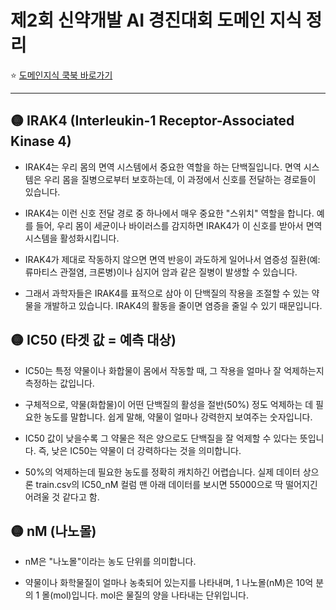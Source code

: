 # 제2회 신약개발 AI 경진대회 도메인 지식 정리

⭐️ [도메인지식 쿡북 바로가기](https://chembl.gitbook.io/chembl-interface-documentation/frequently-asked-questions/drug-and-compound-questions)

---


## 🟡 IRAK4 (Interleukin-1 Receptor-Associated Kinase 4)

- IRAK4는 우리 몸의 면역 시스템에서 중요한 역할을 하는 단백질입니다. 면역 시스템은 우리 몸을 질병으로부터 보호하는데, 이 과정에서 신호를 전달하는 경로들이 있습니다.

- IRAK4는 이런 신호 전달 경로 중 하나에서 매우 중요한 "스위치" 역할을 합니다. 예를 들어, 우리 몸이 세균이나 바이러스를 감지하면 IRAK4가 이 신호를 받아서 면역 시스템을 활성화시킵니다.

- IRAK4가 제대로 작동하지 않으면 면역 반응이 과도하게 일어나서 염증성 질환(예: 류마티스 관절염, 크론병)이나 심지어 암과 같은 질병이 발생할 수 있습니다.

- 그래서 과학자들은 IRAK4를 표적으로 삼아 이 단백질의 작용을 조절할 수 있는 약물을 개발하고 있습니다. IRAK4의 활동을 줄이면 염증을 줄일 수 있기 때문입니다.



## 🟡 IC50 (타겟 값 = 예측 대상)

- IC50는 특정 약물이나 화합물이 몸에서 작동할 때, 그 작용을 얼마나 잘 억제하는지 측정하는 값입니다.

- 구체적으로, 약물(화합물)이 어떤 단백질의 활성을 절반(50%) 정도 억제하는 데 필요한 농도를 말합니다. 쉽게 말해, 약물이 얼마나 강력한지 보여주는 숫자입니다.

- IC50 값이 낮을수록 그 약물은 적은 양으로도 단백질을 잘 억제할 수 있다는 뜻입니다. 즉, 낮은 IC50는 약물이 더 강력하다는 것을 의미합니다.

- 50%의 억제하는데 필요한 농도를 정확히 캐치하긴 어렵습니다. 실제 데이터 상으론 train.csv의 IC50_nM 컬럼 맨 아래 데이터를 보시면 55000으로 딱 떨어지긴 어려울 것 같다고 함.



## 🟡 nM (나노몰)

- nM은 "나노몰"이라는 농도 단위를 의미합니다.

- 약물이나 화학물질이 얼마나 농축되어 있는지를 나타내며, 1 나노몰(nM)은 10억 분의 1 몰(mol)입니다. mol은 물질의 양을 나타내는 단위입니다.


<br><br><br>
